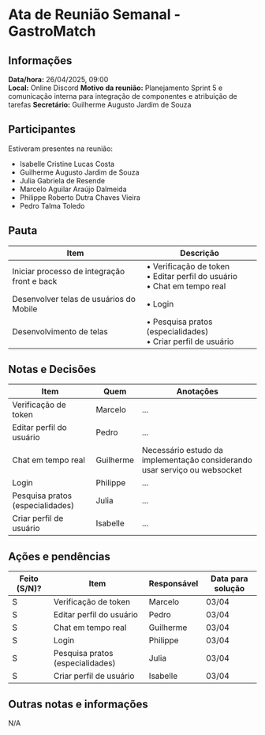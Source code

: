 # Ata de Reunião Semanal - GastroMatch

## Informações
**Data/hora:** 26/04/2025, 09:00  
**Local:** Online Discord 
**Motivo da reunião:** Planejamento Sprint 5 e comunicação interna para integração de componentes e atribuição de tarefas
**Secretário:** Guilherme Augusto Jardim de Souza 

## Participantes
Estiveram presentes na reunião:
- Isabelle Cristine Lucas Costa
- Guilherme Augusto Jardim de Souza 
- Julia Gabriela de Resende
- Marcelo Aguilar Araújo Dalmeida
- Philippe Roberto Dutra Chaves Vieira
- Pedro Talma Toledo

## Pauta

Item | Descrição
---- | ----
Iniciar processo de integração front e back | • Verificação de token<br>• Editar perfil do usuário<br>• Chat em tempo real<br>
Desenvolver telas de usuários do Mobile | • Login<br>
Desenvolvimento de telas | • Pesquisa pratos (especialidades)<br>• Criar perfil de usuário<br>

## Notas e Decisões
Item | Quem | Anotações |
---- | ---- | ---- |
Verificação de token | Marcelo | ... |
Editar perfil do usuário | Pedro | ... |
Chat em tempo real | Guilherme | Necessário estudo da implementação considerando usar serviço ou websocket |
Login | Philippe | ... |
Pesquisa pratos (especialidades) | Julia | ... |
Criar perfil de usuário | Isabelle | ... |


## Ações e pendências
| Feito (S/N)? | Item | Responsável | Data para solução |
| ---- | ---- | ---- | ---- |
| S | Verificação de token | Marcelo | 03/04 |
| S | Editar perfil do usuário | Pedro | 03/04 |
| S | Chat em tempo real | Guilherme | 03/04 |
| S | Login | Philippe | 03/04 |
| S | Pesquisa pratos (especialidades) | Julia | 03/04 |
| S | Criar perfil de usuário | Isabelle | 03/04 |

## Outras notas e informações
N/A

